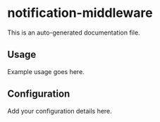 # notification-middleware

This is an auto-generated documentation file.

## Usage

Example usage goes here.

## Configuration

Add your configuration details here.